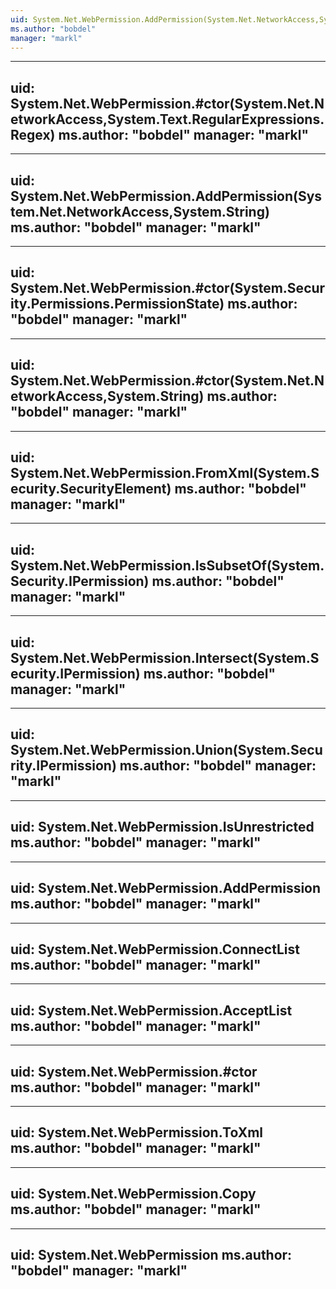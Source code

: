 ```yaml
---
uid: System.Net.WebPermission.AddPermission(System.Net.NetworkAccess,System.Text.RegularExpressions.Regex)
ms.author: "bobdel"
manager: "markl"
---
```


---
uid: System.Net.WebPermission.#ctor(System.Net.NetworkAccess,System.Text.RegularExpressions.Regex)
ms.author: "bobdel"
manager: "markl"
---

---
uid: System.Net.WebPermission.AddPermission(System.Net.NetworkAccess,System.String)
ms.author: "bobdel"
manager: "markl"
---

---
uid: System.Net.WebPermission.#ctor(System.Security.Permissions.PermissionState)
ms.author: "bobdel"
manager: "markl"
---

---
uid: System.Net.WebPermission.#ctor(System.Net.NetworkAccess,System.String)
ms.author: "bobdel"
manager: "markl"
---

---
uid: System.Net.WebPermission.FromXml(System.Security.SecurityElement)
ms.author: "bobdel"
manager: "markl"
---

---
uid: System.Net.WebPermission.IsSubsetOf(System.Security.IPermission)
ms.author: "bobdel"
manager: "markl"
---

---
uid: System.Net.WebPermission.Intersect(System.Security.IPermission)
ms.author: "bobdel"
manager: "markl"
---

---
uid: System.Net.WebPermission.Union(System.Security.IPermission)
ms.author: "bobdel"
manager: "markl"
---

---
uid: System.Net.WebPermission.IsUnrestricted
ms.author: "bobdel"
manager: "markl"
---

---
uid: System.Net.WebPermission.AddPermission
ms.author: "bobdel"
manager: "markl"
---

---
uid: System.Net.WebPermission.ConnectList
ms.author: "bobdel"
manager: "markl"
---

---
uid: System.Net.WebPermission.AcceptList
ms.author: "bobdel"
manager: "markl"
---

---
uid: System.Net.WebPermission.#ctor
ms.author: "bobdel"
manager: "markl"
---

---
uid: System.Net.WebPermission.ToXml
ms.author: "bobdel"
manager: "markl"
---

---
uid: System.Net.WebPermission.Copy
ms.author: "bobdel"
manager: "markl"
---

---
uid: System.Net.WebPermission
ms.author: "bobdel"
manager: "markl"
---
